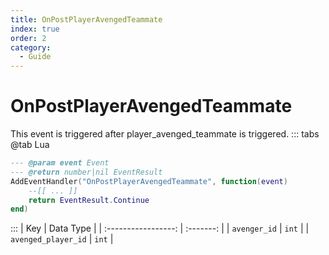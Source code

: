 ```yaml
---
title: OnPostPlayerAvengedTeammate
index: true
order: 2
category:
  - Guide
---
```


# OnPostPlayerAvengedTeammate
This event is triggered after player_avenged_teammate is triggered.
::: tabs
@tab Lua
```lua
--- @param event Event
--- @return number|nil EventResult
AddEventHandler("OnPostPlayerAvengedTeammate", function(event)
    --[[ ... ]]
    return EventResult.Continue
end)
```

:::
|         Key         | Data Type |
| :-----------------: | :-------: |
|     `avenger_id`    |   `int`   |
| `avenged_player_id` |   `int`   |